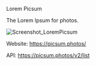 Lorem Picsum

The Lorem Ipsum for photos.

![Screenshot_LoremPicsum](https://github.com/fathurawaluddin/lorempicsum/assets/118321358/9c322f8c-44f7-4306-a894-e1a7ae9d4a75)


Website: https://picsum.photos/

API: https://picsum.photos/v2/list
